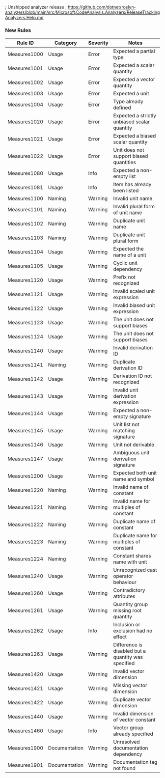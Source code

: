﻿; Unshipped analyzer release
; https://github.com/dotnet/roslyn-analyzers/blob/main/src/Microsoft.CodeAnalysis.Analyzers/ReleaseTrackingAnalyzers.Help.md

### New Rules

Rule ID | Category | Severity | Notes
--------|----------|----------|--------------------
Measures1000 | Usage | Error | Expected a partial type
Measures1001 | Usage | Error | Expected a scalar quantity
Measures1002 | Usage | Error | Expected a vector quantity
Measures1003 | Usage | Error | Expected a unit
Measures1004 | Usage | Error | Type already defined
Measures1020 | Usage | Error | Expected a strictly unbiased scalar quantity
Measures1021 | Usage | Error | Expected a biased scalar quantity
Measures1022 | Usage | Error | Unit does not support biased quantities
Measures1080 | Usage | Info | Expected a non-empty list
Measures1081 | Usage | Info | Item has already been listed
Measures1100 | Naming | Warning | Invalid unit name
Measures1101 | Naming | Warning | Invalid plural form of unit name
Measures1102 | Naming | Warning | Duplicate unit name
Measures1103 | Naming | Warning | Duplicate unit plural form
Measures1104 | Usage | Warning | Expected the name of a unit
Measures1105 | Usage | Warning | Cyclic unit dependency
Measures1120 | Usage | Warning | Prefix not recognized
Measures1121 | Usage | Warning | Invalid scaled unit expression
Measures1122 | Usage | Warning | Invalid biased unit expression
Measures1123 | Usage | Warning | The unit does not support biases
Measures1124 | Usage | Warning | The unit does not support biases
Measures1140 | Usage | Warning | Invalid derivation ID
Measures1141 | Naming | Warning | Duplicate derivation ID
Measures1142 | Usage | Warning | Derivation ID not recognized
Measures1143 | Usage | Warning | Invalid unit derivation expression
Measures1144 | Usage | Warning | Expected a non-empty signature
Measures1145 | Usage | Warning | Unit list not matching signature
Measures1146 | Usage | Warning | Unit not derivable
Measures1147 | Usage | Warning | Ambiguous unit derivation signature
Measures1200 | Usage | Warning | Expected both unit name and symbol
Measures1220 | Naming | Warning | Invalid name of constant
Measures1221 | Naming | Warning | Invalid name for multiples of constant
Measures1222 | Naming | Warning | Duplicate name of constant
Measures1223 | Naming | Warning | Duplicate name for multiples of constant
Measures1224 | Naming | Warning | Constant shares name with unit
Measures1240 | Usage | Warning | Unrecognized cast operator behaviour
Measures1260 | Usage | Warning | Contradictory attributes
Measures1261 | Usage | Warning | Quantity group missing root quantity
Measures1262 | Usage | Info | Inclusion or exclusion had no effect
Measures1263 | Usage | Warning | Difference is disabled but a quantity was specified
Measures1420 | Usage | Warning | Invalid vector dimension
Measures1421 | Usage | Warning | Missing vector dimension
Measures1422 | Usage | Warning | Duplicate vector dimension
Measures1440 | Usage | Warning | Invalid dimension of vector constant
Measures1460 | Usage | Info | Vector group already specified
Measures1900 | Documentation | Warning | Unresolved documentation dependency
Measures1901 | Documentation | Warning | Documentation tag not found